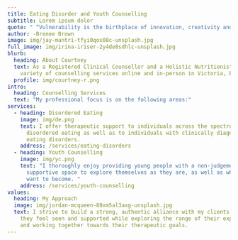 ```yaml
---
title: Eating Disorder and Youth Counselling
subtitle: Lorem ipsum dolor
quote: " “Vulnerability is the birthplace of innovation, creativity and change.” "
author: -Brenee Brown
image: img/jay-mantri-tfyi0qox08c-unsplash.jpg
full_image: img/irina-iriser-2y4de8sdhlc-unsplash.jpg
blurb:
  heading: About Courtney
  text: As a Registered Clinical Counsellor and a Holistic Nutritionist I offer a
    variety of counselling services online and in-person in Victoria, BC.
  profile: img/courtney-r.png
intro:
  heading: Counselling Services
  text: "My professional focus is on the following areas:"
services:
  - heading: Disordered Eating
    image: img/de.png
    text: I offer therapeutic support to individuals across the spectrum of
      disordered eating as well as to individuals with clinically diagnosed
      eating disorders.
    address: /services/eating-disorders
  - heading: Youth Counselling
    image: img/yc.png
    text: "I thoroughly enjoy providing young people with a non-judgemental and
      supportive space to explore themselves as they are, as well as who they
      want to become. "
    address: /services/youth-counselling
values:
  heading: My Approach
  image: img/jordan-mcqueen-88xm5al3axg-unsplash.jpg
  text: I strive to build a strong, authentic alliance with my clients so that
    they feel seen and supported while exploring the range of their experience
    and working together towards their therapeutic goals.
---
```

